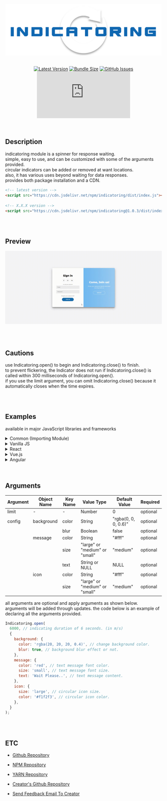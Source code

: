 <div align="center">

<br/>

<img src="logo.png" width="560px" />

<br />
<br />

[![Latest Version](https://img.shields.io/npm/v/indicatoring.svg?color=0F67B1&label=Latest Version)]() [![Bundle Size](https://img.shields.io/bundlephobia/min/indicatoring.svg?color=0F67B1&label=Bundle Size)]() [![GitHub Issues](https://img.shields.io/github/issues/devcheeze/indicatoring.svg?color=0F67B1&label=GitHub Issues)]() [![Supported Node](https://img.shields.io/node/v/indicatoring.svg?color=0F67B1&label=Supported Node.js)]()

</div>

<br />

## Description

indicatoring module is a spinner for response waiting.
<br />
simple, easy to use, and can be customized with some of the arguments provided.
<br />
circular indicators can be added or removed at want locations.
<br />
also, it has various uses beyond waiting for data responses.
<br />
provides both package installation and a CDN.
<br />

```html
<!-- latest version -->
<script src="https://cdn.jsdelivr.net/npm/indicatoring/dist/index.js"></script>

<!-- X.X.X version -->
<script src="https://cdn.jsdelivr.net/npm/indicatoring@1.0.3/dist/index.js"></script>
```

<br/>
<br/>

## Preview

![Preivew](preview.gif)

<br/>
<br/>

## Cautions

use Indicatoring.open() to begin and Indicatoring.close() to finish.
<br />
to prevent flickering, the Indicator does not run if Indicatoring.close() is called within 300 milliseconds of Indicatoring.open().
<br />
if you use the limit argument, you can omit Indicatoring.close() because it automatically closes when the time expires.

<br />
<br />

## Examples

available in major JavaScript libraries and frameworks

<details>
<summary>
Common (Importing Module)
</summary>

```javascript
import Indicatoring from 'indicatoring';
// or
const Indicatoring = require('indicatoring');
```

</details>

<details>
<summary>
Vanilla JS
</summary>

```html
<!DOCTYPE html>
<html lang="en">
  <head>
    <meta charset="utf-8" />
    <meta name="viewport" content="width=device-width, initial-scale=1.0" />
    <script src="https://cdn.jsdelivr.net/npm/indicatoring/dist/index.js"></script>
  </head>
  <body>
    <div>
      <button onclick="handleRequest()">Click here</button>
    </div>
  </body>
  <script>
    async function handleRequest() {
      Indicatoring.open(); // run while waiting for a response
      fetch('https://api.github.com/users/devcheeze')
        .then((response) => {
          // process response data...
        })
        .catch((error) => {
          // process response error...
        })
        .finally(() => {
          Indicatoring.close(); // required if no limit arguments
        });
    }
  </script>
</html>
```

</details>

<details>
<summary>
React
</summary>

```javascript
import React from 'react';
import Indicatoring from 'indicatoring';

class App extends React.Component {
  handleRequest = async () => {
    Indicatoring.open(); // run while waiting for a response
    fetch('https://api.github.com/repos/devcheeze/indicatoring')
      .then((response) => {
        // process response data...
      })
      .catch((error) => {
        // process response error...
      })
      .finally(() => {
        Indicatoring.close(); // required if no limit
      });
  };

  render() {
    return (
      <div>
        <button onClick={this.handleRequest}>Click here</button>
      </div>
    );
  }
}

export default App;
```

</details>

<details>
<summary>
Vue.js
</summary>

```javascript
<template>
  <div>
    <button @click="handleRequest">Click here</button>
  </div>
</template>

<script>
export default {
  methods: {
    async handleRequest() {
      Indicatoring.open(); // run while waiting for a response
      fetch('https://api.github.com/repos/devcheeze/indicatoring')
        .then((response) => {
          // process response data...
        })
        .catch((error) => {
          // process response error...
        })
        .finally(() => {
          Indicatoring.close(); // required if no limit
        });
    },
  },
};
</script>

<style></style>
```

</details>

<details>
<summary>
Angular
</summary>

```javascript
import { Component } from '@angular/core';
import Indicatoring from 'indicatoring';

@Component({
  selector: 'app-root',
  template: `
    <div>
      <button (click)="handleRequest()">Click here</button>
    </div>
  `,
})
export class AppComponent {
  handleRequest() {
    Indicatoring.open(); // run while waiting for a response
    fetch('https://api.github.com/repos/devcheeze/indicatoring')
      .then((response) => {
        // process response data...
      })
      .catch((error) => {
        // process response error...
      })
      .finally(() => {
        Indicatoring.close(); // required if no limit
      });
  }
}
```

</details>

<br />
<br />

## Arguments

| Argument | Object Name | Key Name | Value Type                     | Default Value        | Required |
| -------- | ----------- | -------- | ------------------------------ | -------------------- | -------- |
| limit    | -           | -        | Number                         | 0                    | optional |
| config   | background  | color    | String                         | "rgba(0, 0, 0, 0.6)" | optional |
|          |             | blur     | Boolean                        | false                | optional |
|          | message     | color    | String                         | "#fff"               | optional |
|          |             | size     | "large" or "medium" or "small" | "medium"             | optional |
|          |             | text     | String or NULL                 | NULL                 | optional |
|          | icon        | color    | String                         | "#fff"               | optional |
|          |             | size     | "large" or "medium" or "small" | "medium"             | optional |

all arguments are optional and apply arguments as shown below.
<br />
arguments will be added through updates.
the code below is an example of declaring all the arguments provided.

```javascript
Indicatoring.open(
  6000, // indicating duration of 6 seconds. (in m/s)
  {
    background: {
      color: 'rgba(20, 20, 20, 0.4)', // change background color.
      blur: true, // background blur effect or not.
    },
    message: {
      color: 'red', // text message font color.
      size: 'small', // text message font size.
      text: 'Wait Please..', // text message content.
    },
    icon: {
      size: 'large', // circular icon size.
      color: '#f1f2f3', // circular icon color.
    },
  }
);
```

<br/>
<br/>

## ETC

- [Github Repository](https://devcheeze.github.io/indicatoring)
- [NPM Repository](https://www.npmjs.com/package/indicatoring)
- [YARN Repository](https://yarnpkg.com/package?name=indicatoring)

- [Creator's Github Repository](https://github.com/devcheeze)
- [Send Feedback Email To Creator](mailto:devcheeze@icloud.com)
